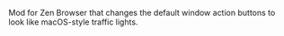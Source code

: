 
Mod for Zen Browser that changes the default window action buttons to look like macOS-style traffic lights.
